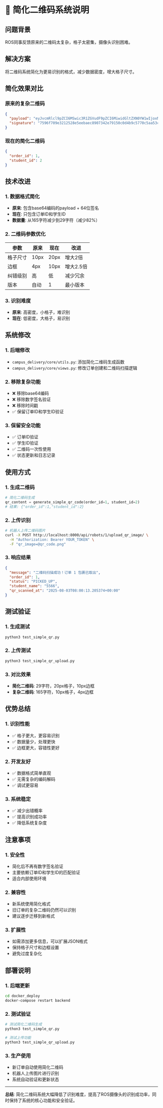 # 📱 简化二维码系统说明

## 问题背景
ROS同事反馈原来的二维码太复杂，格子太密集，摄像头识别困难。

## 解决方案
将二维码系统简化为更易识别的格式，减少数据密度，增大格子尺寸。

## 简化效果对比

### 原来的复杂二维码
```json
{
  "payload": "eyJvcmRlcl9pZCI6MSwic3R1ZGVudF9pZCI6MiwidGltZXN0YW1wIjoxNzU0MjA2MTQ3fQ==",
  "signature": "7596f709e3212528e5eebaec8907342e79150c0d4b9c5770c5aa53c40162b8c0"
}
```

### 现在的简化二维码
```json
{
  "order_id": 1,
  "student_id": 2
}
```

## 技术改进

### 1. 数据格式简化
- **原来**: 包含base64编码的payload + 64位签名
- **现在**: 只包含订单ID和学生ID
- **数据量**: 从165字符减少到29字符（减少82%）

### 2. 二维码参数优化
| 参数 | 原来 | 现在 | 改进 |
|------|------|------|------|
| 格子尺寸 | 10px | 20px | 增大2倍 |
| 边框 | 4px | 10px | 增大2.5倍 |
| 纠错级别 | 高 | 低 | 减少冗余 |
| 版本 | 自动 | 1 | 最小版本 |

### 3. 识别难度
- **原来**: 高密度，小格子，难识别
- **现在**: 低密度，大格子，易识别

## 系统修改

### 1. 后端修改
- `campus_delivery/core/utils.py`: 添加简化二维码生成函数
- `campus_delivery/core/views.py`: 修改订单创建和二维码扫描逻辑

### 2. 移除复杂功能
- ❌ 移除base64编码
- ❌ 移除数字签名验证
- ❌ 移除时间戳
- ✅ 保留订单ID和学生ID验证

### 3. 保留安全功能
- ✅ 订单ID验证
- ✅ 学生ID验证
- ✅ 二维码一次性使用
- ✅ 状态更新和日志记录

## 使用方式

### 1. 生成二维码
```python
# 简化二维码生成
qr_content = generate_simple_qr_code(order_id=1, student_id=2)
# 结果: {"order_id":1,"student_id":2}
```

### 2. 上传识别
```bash
# 机器人上传二维码图片
curl -X POST http://localhost:8000/api/robots/1/upload_qr_image/ \
  -H "Authorization: Bearer YOUR_TOKEN" \
  -F "qr_image=@qr_code.png"
```

### 3. 响应结果
```json
{
  "message": "二维码扫描成功！订单 1 包裹已取出",
  "order_id": 1,
  "status": "PICKED_UP",
  "student_name": "5566",
  "qr_scanned_at": "2025-08-03T08:00:13.205374+00:00"
}
```

## 测试验证

### 1. 生成测试
```bash
python3 test_simple_qr.py
```

### 2. 上传测试
```bash
python3 test_simple_qr_upload.py
```

### 3. 对比效果
- **简化二维码**: 29字符，20px格子，10px边框
- **复杂二维码**: 165字符，10px格子，4px边框

## 优势总结

### 1. 识别性能
- ✅ 格子更大，更容易识别
- ✅ 数据量少，处理更快
- ✅ 边框更大，容错性更好

### 2. 开发友好
- ✅ 数据格式简单直观
- ✅ 无需复杂的编码解码
- ✅ 调试更容易

### 3. 系统稳定
- ✅ 减少出错概率
- ✅ 提高识别成功率
- ✅ 降低系统复杂度

## 注意事项

### 1. 安全性
- 简化后不再有数字签名验证
- 主要依赖订单ID和学生ID的匹配验证
- 适合内部使用环境

### 2. 兼容性
- 新系统使用简化格式
- 旧订单的复杂二维码仍然可以识别
- 建议逐步迁移到新格式

### 3. 扩展性
- 如需添加更多信息，可以扩展JSON格式
- 保持格子尺寸和边框设置
- 避免过度复杂化

## 部署说明

### 1. 后端更新
```bash
cd docker_deploy
docker-compose restart backend
```

### 2. 测试验证
```bash
# 测试简化二维码生成
python3 test_simple_qr.py

# 测试上传功能
python3 test_simple_qr_upload.py
```

### 3. 生产使用
- 新订单自动使用简化二维码
- 机器人上传图片进行识别
- 系统自动验证和更新状态

---

**总结**: 简化二维码系统大幅降低了识别难度，提高了ROS摄像头的识别成功率，同时保持了系统的核心功能和安全验证。 